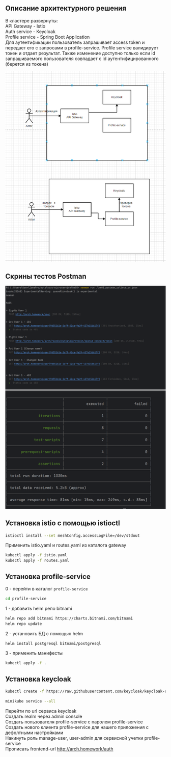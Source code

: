 ## Описание архитектурного решения
В кластере развернуты:  
API Gateway - Istio  
Auth service - Keycloak  
Profile service - Spring Boot Application  
Для аутентификации пользователь запрашивает access token и передает его с запросами в profile-service.
Profile service валидирует токен и отдает результат.
Также изменение доступно только если id запрашиваемого пользователя совпадает с id аутентифицированного (берется из токена)

![img_2.png](img_2.png)




## Скрины тестов Postman
![img.png](img.png)
![img_1.png](img_1.png)
## Установка istio с помощью istioctl
```bash
istioctl install --set meshConfig.accessLogFile=/dev/stdout
```
Применить istio.yaml и routes.yaml из каталога gateway
```bash
kubectl apply -f istio.yaml
kubectl apply -f routes.yaml
```
## Установка profile-service
0 - перейти в каталог `profile-service`
```bash
cd profile-service
```
1 - добавить helm репо bitnami
```bash
helm repo add bitnami https://charts.bitnami.com/bitnami
helm repo update
```
2 - установить БД с помощью helm
```bash
helm install postgresql bitnami/postgresql
```
3 - применить манифесты
```bash
kubectl apply -f . 
```

## Установка keycloak
```bash
kubectl create -f https://raw.githubusercontent.com/keycloak/keycloak-quickstarts/latest/kubernetes-examples/keycloak.yaml
```
```bash
minikube service --all
```
Перейти по url сервиса keycloak  
Создать realm через admin console  
Создать пользователя profile-service с паролем profile-service  
Создать нового клиента profile-service для нашего приложения с дефолтными настройками  
Накинуть роль manage-user, user-admin для сервисной учетки profile-service  
Прописать frontend-url http://arch.homework/auth  